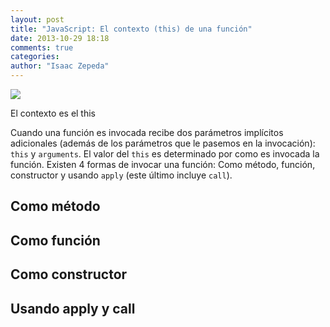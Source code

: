 ```yaml
---
layout: post
title: "JavaScript: El contexto (this) de una función"
date: 2013-10-29 18:18
comments: true
categories: 
author: "Isaac Zepeda"
---
```


<img src="{{ root_url }}/images/posts/jscode.jpg" class="left-thumb">

El contexto es el this

<!-- more -->

Cuando una función es invocada recibe dos parámetros implícitos adicionales (además de los parámetros que le pasemos en la invocación): ```this``` y ```arguments```. El valor del ```this``` es determinado por como es invocada la función. Existen 4 formas de invocar una función: Como método, función, constructor y usando ```apply``` (este último incluye ```call```).

## Como método

## Como función

## Como constructor

## Usando apply y call
